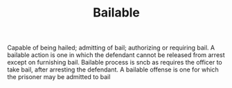 ---
title: Bailable
permalink: "/definitions/bailable.html"
body: Capable of being hailed; admitting of bail; authorizing or requiring bail. A
  bailable action is one in which the defendant cannot be released from arrest except
  on furnishing bail. Bailable process is sncb as requires the officer to take bail,
  after arresting the defendant. A bailable offense is one for which the prisoner
  may be admitted to bail
published_at: '2018-07-07'
layout: post
---